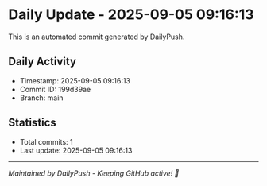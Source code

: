 # Daily Update - 2025-09-05 09:16:13

This is an automated commit generated by DailyPush.

## Daily Activity
- Timestamp: 2025-09-05 09:16:13
- Commit ID: 199d39ae
- Branch: main

## Statistics
- Total commits: 1
- Last update: 2025-09-05 09:16:13

---
*Maintained by DailyPush - Keeping GitHub active! 🚀*
